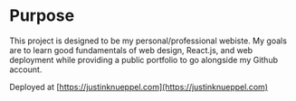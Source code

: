 # Purpose

This project is designed to be my personal/professional webiste. My goals are to learn good fundamentals of web design, React.js, and web deployment while providing a public portfolio to go alongside my Github account.

Deployed at [https://justinknueppel.com](https://justinknueppel.com)